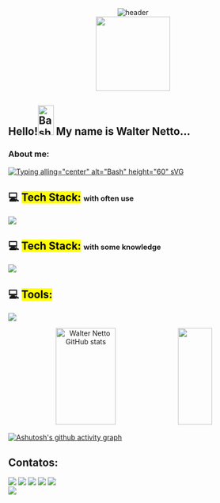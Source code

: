 <!-- Cabeçalho -->
<div align="center">
  <img alt="header" src="https://capsule-render.vercel.app/api?type=waving&color=262B94&width=100%&height=120&section=header"/>
</div>


<div align="center">
  <img height="150" src="https://camo.githubusercontent.com/62da68eb62b1e5f175f7d1f0191dd89a653d7908feb22d37d4a0ab07365d6791/68747470733a2f2f6d656469612e67697068792e636f6d2f6d656469612f4d3967624264396e6244724f5475314d71782f67697068792e676966"  />
</div>


##  Hello!<img alling="center" alt="Bash" height="60" src="https://media.giphy.com/media/hvRJCLFzcasrR4ia7z/giphy.gif" width="32px"> My name is Walter Netto...<!--  and my nickname is Walttinho! -->



### About me:
[![Typing alling="center" alt="Bash" height="60" sVG](https://readme-typing-svg.demolab.com?font=jetbrains&weight=500&size=26&pause=1000&color=1243C4F0&width=850&height=50&lines=%F0%9F%94%AD+I%E2%80%99m+currently+working+on+projects+personal+private;%F0%9F%8C%B1+I%E2%80%99m+currently+learning+software+developer+with+focus+on+backend;%E2%9A%A1+Curious+Facts%3A+i+like+cooking+and+puzzle+solved)](https://git.io/typing-svg)


## 💻 <mark>Tech Stack:</mark> <span style="font-size: 70%;">with often use </span>

<p align="left">
  <a href="https://skillicons.dev">
    <img src="https://skillicons.dev/icons?i=js,express,nodejs,postgres,mongodb,git" />
  </a>
</p>

## 💻 <mark>Tech Stack:</mark> <span style="font-size: 70%;">with some knowledge </span>

<p align="left">
  <a href="https://skillicons.dev">
    <img src="https://skillicons.dev/icons?i=ts,py,php,html,css,react,styledcomponents, docker" />
  </a>
</p>

## 💻 <mark>Tools:</mark>
<p align="left">
  <a href="https://skillicons.dev">
    <img src="https://skillicons.dev/icons?i=vscode,bash,powershell,postman,github,figma,aws,linux" />
  </a>
</p>


<div align="center">  
  <img width="49%" height="195px" src="https://github-readme-stats.vercel.app/api?username=walttinho&show_icons=true&theme=outrun" alt="Walter Netto GitHub stats" />
  
  <img width="37%" height="195px" src="https://github-readme-stats.vercel.app/api/top-langs/?username=walttinho&layout=compact&hide_border=true&title_color=f9c701&text_color=7070e3&bg_color=141439" />
</div>


[![Ashutosh's github activity graph](https://github-readme-activity-graph.vercel.app/graph?username=walttinho&bg_color=0e0e27&color=f5c402&line=f5c402&point=f5c402&area=true&hide_border=true)](https://github.com/ashutosh00710/github-readme-activity-graph)




## Contatos:

<div>
<a href="https://www.youtube.com/seu-canal-youtube-aqui" target="_blank"><img loading="lazy" src="https://img.shields.io/badge/YouTube-FF0000?style=for-the-badge&logo=youtube&logoColor=white" target="_blank"></a>
<a href="https://instagram.com/seu-usuário-instagram-aqui" target="_blank"><img loading="lazy" src="https://img.shields.io/badge/-Instagram-%23E4405F?style=for-the-badge&logo=instagram&logoColor=white" target="_blank"></a>
<a href="https://www.twitch.tv/seu-usuário-aqui" target="_blank"><img loading="lazy" src="https://img.shields.io/badge/Twitch-9146FF?style=for-the-badge&logo=twitch&logoColor=white" target="_blank"></a>
<a href = "mailto:contato@seu-usuário-aqui"><img loading="lazy" src="https://img.shields.io/badge/Gmail-D14836?style=for-the-badge&logo=gmail&logoColor=white" target="_blank"></a>
<a href="https://www.linkedin.com/in/seu-usuário-linkedln-aqui" target="_blank"><img loading="lazy" src="https://img.shields.io/badge/-LinkedIn-%230077B5?style=for-the-badge&logo=linkedin&logoColor=white" target="_blank"></a>   
</div>

<!-- ![Snake animation](https://github.com/seu-usuário-aqui/seu-usuário-aqui/blob/output/github-contribution-grid-snake.svg) -->

<img src="https://capsule-render.vercel.app/api?type=waving&color=262B94&height=150&section=footer">